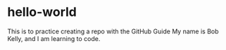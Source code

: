 # hello-world
This is to practice creating a repo with the GitHub Guide
My name is Bob Kelly, and I am learning to code.
